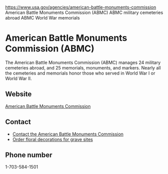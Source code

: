 

https://www.usa.gov/agencies/american-battle-monuments-commission
American Battle Monuments Commission (ABMC)
ABMC military cemeteries abroad
ABMC World War memorials

American Battle Monuments Commission
(ABMC)
===========================================

The American Battle Monuments Commission (ABMC) manages 24 military cemeteries abroad, and 25 memorials, monuments, and markers. Nearly all the cemeteries and memorials honor those who served in World War I or World War II.

Website
-------

[American Battle Monuments Commission](https://www.abmc.gov/)

Contact
-------

* [Contact the American Battle Monuments Commission](https://www.abmc.gov/contact-us)
* [Order floral decorations for grave sites](https://www.abmc.gov/about-us/our-services/flowers-our-sites)

Phone number
------------

1-703-584-1501
